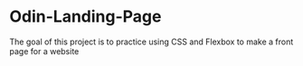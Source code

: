 # Odin-Landing-Page
The goal of this project is to practice using CSS and Flexbox to make a front page for a website